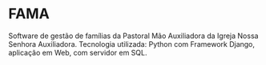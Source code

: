 # FAMA
Software de gestão de famílias da Pastoral Mão Auxiliadora da Igreja Nossa Senhora Auxiliadora.  Tecnologia utilizada: Python com Framework Django, aplicação em Web, com servidor em SQL.

